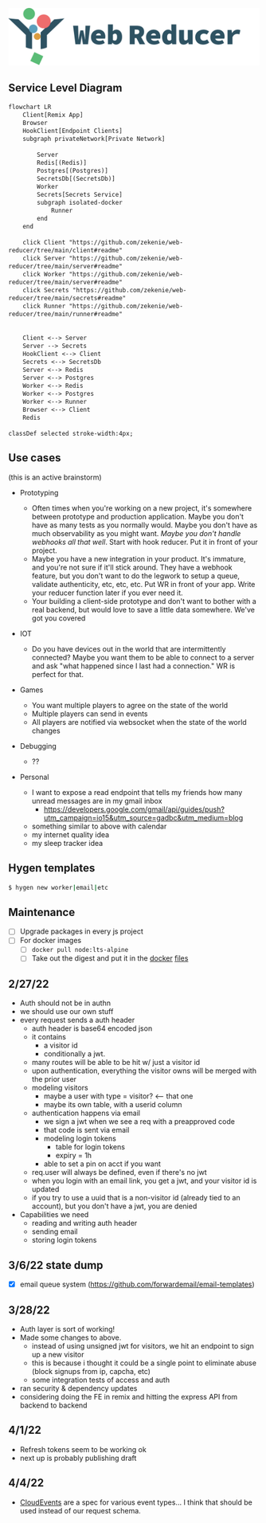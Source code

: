 ![Web Reducer Logo](./client/public/logo.svg)

## Service Level Diagram

```mermaid
flowchart LR
    Client[Remix App]
    Browser
    HookClient[Endpoint Clients]
    subgraph privateNetwork[Private Network]

        Server
        Redis[(Redis)]
        Postgres[(Postgres)]
        SecretsDb[(SecretsDb)]
        Worker
        Secrets[Secrets Service]
        subgraph isolated-docker
            Runner
        end
    end

    click Client "https://github.com/zekenie/web-reducer/tree/main/client#readme"
    click Server "https://github.com/zekenie/web-reducer/tree/main/server#readme"
    click Worker "https://github.com/zekenie/web-reducer/tree/main/server#readme"
    click Secrets "https://github.com/zekenie/web-reducer/tree/main/secrets#readme"
    click Runner "https://github.com/zekenie/web-reducer/tree/main/runner#readme"


    Client <--> Server
    Server --> Secrets
    HookClient <--> Client
    Secrets <--> SecretsDb
    Server <--> Redis
    Server <--> Postgres
    Worker <--> Redis
    Worker <--> Postgres
    Worker <--> Runner
    Browser <--> Client
    Redis

classDef selected stroke-width:4px;
```

## Use cases

(this is an active brainstorm)

- Prototyping
  - Often times when you're working on a new project, it's somewhere between prototype and production application. Maybe you don't have as many tests as you normally would. Maybe you don't have as much observability as you might want. _Maybe you don't handle webhooks all that well_. Start with hook reducer. Put it in front of your project.
  - Maybe you have a new integration in your product. It's immature, and you're not sure if it'll stick around. They have a webhook feature, but you don't want to do the legwork to setup a queue, validate authenticity, etc, etc, etc. Put WR in front of your app. Write your reducer function later if you ever need it.
  - Your building a client-side prototype and don't want to bother with a real backend, but would love to save a little data somewhere. We've got you covered
- IOT
  - Do you have devices out in the world that are intermittently connected? Maybe you want them to be able to connect to a server and ask "what happened since I last had a connection." WR is perfect for that.
- Games
  - You want multiple players to agree on the state of the world
  - Multiple players can send in events
  - All players are notified via websocket when the state of the world changes
- Debugging

  - ??

- Personal
  - I want to expose a read endpoint that tells my friends how many unread messages are in my gmail inbox
    - https://developers.google.com/gmail/api/guides/push?utm_campaign=io15&utm_source=gadbc&utm_medium=blog
  - something similar to above with calendar
  - my internet quality idea
  - my sleep tracker idea

## Hygen templates

```sh
$ hygen new worker|email|etc
```

## Maintenance

- [ ] Upgrade packages in every js project
- [ ] For docker images
  - [ ] `docker pull node:lts-alpine`
  - [ ] Take out the digest and put it in the [docker](./runner/Dockerfile) [files](./server/Dockerfile)

## 2/27/22

- Auth should not be in authn
- we should use our own stuff
- every request sends a auth header
  - auth header is base64 encoded json
  - it contains
    - a visitor id
    - conditionally a jwt.
  - many routes will be able to be hit w/ just a visitor id
  - upon authentication, everything the visitor owns will be merged with the prior user
  - modeling visitors
    - maybe a user with type = visitor? <-- that one
    - maybe its own table, with a userid column
  - authentication happens via email
    - we sign a jwt when we see a req with a preapproved code
    - that code is sent via email
    - modeling login tokens
      - table for login tokens
      - expiry = 1h
    - able to set a pin on acct if you want
  - req.user will always be defined, even if there's no jwt
  - when you login with an email link, you get a jwt, and your visitor id is updated
  - if you try to use a uuid that is a non-visitor id (already tied to an account), but you don't have a jwt, you are denied
- Capabilities we need
  - reading and writing auth header
  - sending email
  - storing login tokens

## 3/6/22 state dump

- [x] email queue system (https://github.com/forwardemail/email-templates)

## 3/28/22

- Auth layer is sort of working!
- Made some changes to above.
  - instead of using unsigned jwt for visitors, we hit an endpoint to sign up a new visitor
  - this is because i thought it could be a single point to eliminate abuse (block signups from ip, capcha, etc)
  - some integration tests of access and auth
- ran security & dependency updates
- considering doing the FE in remix and hitting the express API from backend to backend

## 4/1/22

- Refresh tokens seem to be working ok
- next up is probably publishing draft

## 4/4/22

- [CloudEvents](https://cloudevents.io/) are a spec for various event types... I think that should be used instead of our request schema.
